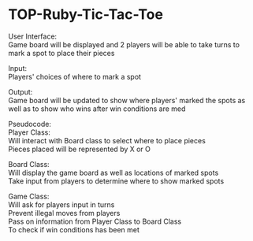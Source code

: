 # TOP-Ruby-Tic-Tac-Toe

User Interface:  
Game board will be displayed and 2 players will be able to take turns to mark a spot to place their pieces

Input:  
Players' choices of where to mark a spot

Output:  
Game board will be updated to show where players' marked the spots as well as to show who wins after win conditions are 
med

Pseudocode:  
Player Class:  
    Will interact with Board class to select where to place pieces  
    Pieces placed will be represented by X or O

Board Class:  
    Will display the game board as well as locations of marked spots  
    Take input from players to determine where to show marked spots

Game Class:  
    Will ask for players input in turns  
    Prevent illegal moves from players  
    Pass on information from Player Class to Board Class  
    To check if win conditions has been met

